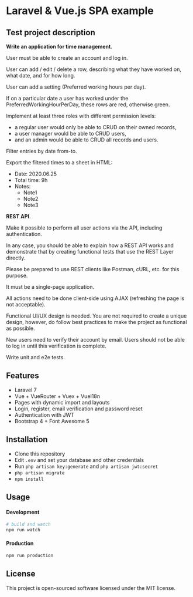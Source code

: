 # Laravel & Vue.js SPA example

## Test project description

**Write an application for time management**.

User must be able to create an account and log in.

User can add / edit / delete a row, describing what they have worked on, what date, and for how long.

User can add a setting (Preferred working hours per day).

If on a particular date a user has worked under the PreferredWorkingHourPerDay, these rows are red, otherwise green.

Implement at least three roles with different permission levels:

- a regular user would only be able to CRUD on their owned records,
- a user manager would be able to CRUD users,
- and an admin would be able to CRUD all records and users.

Filter entries by date from-to.

Export the filtered times to a sheet in HTML:
  * Date: 2020.06.25
  * Total time: 9h
  * Notes:
    * Note1
    * Note2
    * Note3

**REST API**.

Make it possible to perform all user actions via the API, including authentication.

In any case, you should be able to explain how a REST API works 
and demonstrate that by creating functional tests that use the REST Layer directly.

Please be prepared to use REST clients like Postman, cURL, etc. for this purpose.

It must be a single-page application.

All actions need to be done client-side using AJAX (refreshing the page is not acceptable).

Functional UI/UX design is needed.
You are not required to create a unique design, however, 
do follow best practices to make the project as functional as possible.

New users need to verify their account by email.
Users should not be able to log in until this verification is complete.

Write unit and e2e tests.

## Features

- Laravel 7
- Vue + VueRouter + Vuex + VueI18n
- Pages with dynamic import and layouts
- Login, register, email verification and password reset
- Authentication with JWT
- Bootstrap 4 + Font Awesome 5

## Installation

- Clone this repository
- Edit `.env` and set your database and other credentials
- Run `php artisan key:generate` and `php artisan jwt:secret`
- `php artisan migrate`
- `npm install`

## Usage

#### Development

```bash
# build and watch
npm run watch
```

#### Production

```bash
npm run production
```

## License

This project is open-sourced software licensed under the MIT license.

